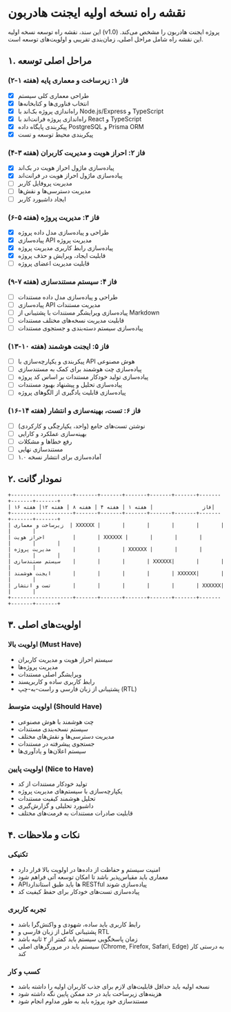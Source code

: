 # نقشه راه نسخه اولیه ایجنت هادربون

این سند، نقشه راه توسعه نسخه اولیه (v1.0) پروژه ایجنت هادربون را مشخص می‌کند. این نقشه راه شامل مراحل اصلی، زمان‌بندی تقریبی و اولویت‌های توسعه است.

## ۱. مراحل اصلی توسعه

### فاز ۱: زیرساخت و معماری پایه (هفته ۱-۲)

- [x] طراحی معماری کلی سیستم
- [x] انتخاب فناوری‌ها و کتابخانه‌ها
- [x] راه‌اندازی پروژه بک‌اند با Node.js/Express و TypeScript
- [x] راه‌اندازی پروژه فرانت‌اند با React و TypeScript
- [x] پیکربندی پایگاه داده PostgreSQL و Prisma ORM
- [x] پیکربندی محیط توسعه و تست

### فاز ۲: احراز هویت و مدیریت کاربران (هفته ۳-۴)

- [x] پیاده‌سازی ماژول احراز هویت در بک‌اند
- [x] پیاده‌سازی ماژول احراز هویت در فرانت‌اند
- [ ] مدیریت پروفایل کاربر
- [ ] مدیریت دسترسی‌ها و نقش‌ها
- [ ] ایجاد داشبورد کاربر

### فاز ۳: مدیریت پروژه (هفته ۵-۶)

- [x] طراحی و پیاده‌سازی مدل داده پروژه
- [x] پیاده‌سازی API مدیریت پروژه
- [x] پیاده‌سازی رابط کاربری مدیریت پروژه
- [x] قابلیت ایجاد، ویرایش و حذف پروژه
- [ ] قابلیت مدیریت اعضای پروژه

### فاز ۴: سیستم مستندسازی (هفته ۷-۹)

- [ ] طراحی و پیاده‌سازی مدل داده مستندات
- [ ] پیاده‌سازی API مدیریت مستندات
- [ ] پیاده‌سازی ویرایشگر مستندات با پشتیبانی از Markdown
- [ ] قابلیت مدیریت نسخه‌های مختلف مستندات
- [ ] پیاده‌سازی سیستم دسته‌بندی و جستجوی مستندات

### فاز ۵: ایجنت هوشمند (هفته ۱۰-۱۳)

- [ ] پیکربندی و یکپارچه‌سازی با API هوش مصنوعی
- [ ] پیاده‌سازی چت هوشمند برای کمک به مستندسازی
- [ ] پیاده‌سازی تولید خودکار مستندات بر اساس کد پروژه
- [ ] پیاده‌سازی تحلیل و پیشنهاد بهبود مستندات
- [ ] پیاده‌سازی قابلیت یادگیری از الگوهای پروژه

### فاز ۶: تست، بهینه‌سازی و انتشار (هفته ۱۴-۱۶)

- [ ] نوشتن تست‌های جامع (واحد، یکپارچگی و کارکردی)
- [ ] بهینه‌سازی عملکرد و کارایی
- [ ] رفع خطاها و مشکلات
- [ ] مستندسازی نهایی
- [ ] آماده‌سازی برای انتشار نسخه ۱.۰

## ۲. نمودار گانت

```
+--------------------+-------+-------+-------+-------+-------+-------+-------+-------+
| فاز                | هفته ۱ | هفته ۴ | هفته ۸ | هفته ۱۲| هفته ۱۶|
+--------------------+-------+-------+-------+-------+-------+-------+-------+-------+
| زیرساخت و معماری  | XXXXXX |       |       |       |       |       |       |       |
| احراز هویت         |       | XXXXXX |       |       |       |       |       |       |
| مدیریت پروژه       |       |       | XXXXXX |       |       |       |       |       |
| سیستم مستندسازی    |       |       |       | XXXXXX|       |       |       |       |
| ایجنت هوشمند       |       |       |       |       | XXXXXX|       |       |       |
| تست و انتشار       |       |       |       |       |       | XXXXXX|       |       |
+--------------------+-------+-------+-------+-------+-------+-------+-------+-------+
```

## ۳. اولویت‌های اصلی

### اولویت بالا (Must Have)

- سیستم احراز هویت و مدیریت کاربران
- مدیریت پروژه‌ها
- ویرایشگر اصلی مستندات
- رابط کاربری ساده و کاربرپسند
- پشتیبانی از زبان فارسی و راست-به-چپ (RTL)

### اولویت متوسط (Should Have)

- چت هوشمند با هوش مصنوعی
- سیستم نسخه‌بندی مستندات
- مدیریت دسترسی‌ها و نقش‌های مختلف
- جستجوی پیشرفته در مستندات
- سیستم اعلان‌ها و یادآوری‌ها

### اولویت پایین (Nice to Have)

- تولید خودکار مستندات از کد
- یکپارچه‌سازی با سیستم‌های مدیریت پروژه
- تحلیل هوشمند کیفیت مستندات
- داشبورد تحلیلی و گزارش‌گیری
- قابلیت صادرات مستندات به فرمت‌های مختلف

## ۴. نکات و ملاحظات

### تکنیکی

- امنیت سیستم و حفاظت از داده‌ها در اولویت بالا قرار دارد
- معماری باید مقیاس‌پذیر باشد تا امکان توسعه آتی فراهم شود
- API‌ها باید طبق استاندارد RESTful پیاده‌سازی شوند
- پیاده‌سازی تست‌های خودکار برای حفظ کیفیت کد

### تجربه کاربری

- رابط کاربری باید ساده، شهودی و واکنش‌گرا باشد
- پشتیبانی کامل از زبان فارسی و RTL
- زمان پاسخگویی سیستم باید کمتر از ۲ ثانیه باشد
- سیستم باید در مرورگرهای اصلی (Chrome, Firefox, Safari, Edge) به درستی کار کند

### کسب و کار

- نسخه اولیه باید حداقل قابلیت‌های لازم برای جذب کاربران اولیه را داشته باشد
- هزینه‌های زیرساخت باید در حد ممکن پایین نگه داشته شود
- مستندسازی خود پروژه باید به طور مداوم انجام شود 